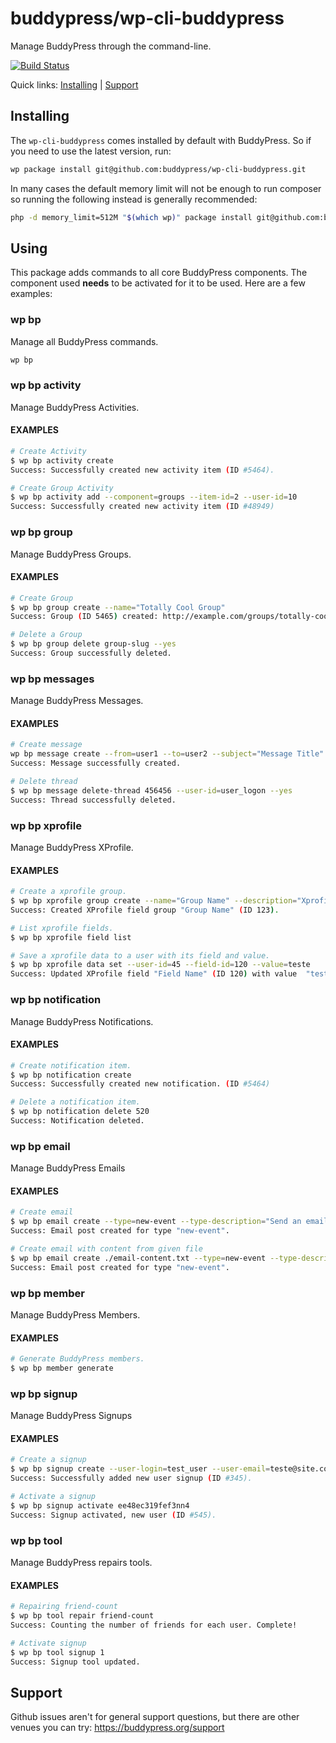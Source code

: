 # buddypress/wp-cli-buddypress

Manage BuddyPress through the command-line.

[![Build Status](https://travis-ci.org/buddypress/wp-cli-buddypress.svg?branch=master)](https://travis-ci.org/buddypress/wp-cli-buddypress)

Quick links: [Installing](#installing) | [Support](#support)

## Installing

The `wp-cli-buddypress` comes installed by default with BuddyPress. So if you need to use the latest version, run:

```bash
wp package install git@github.com:buddypress/wp-cli-buddypress.git
```

In many cases the default memory limit will not be enough to run composer so running the following instead is generally recommended:

```bash
php -d memory_limit=512M "$(which wp)" package install git@github.com:buddypress/wp-cli-buddypress.git
```

## Using

This package adds commands to all core BuddyPress components. The component used **needs** to be activated for it to be used. Here are a few examples:

### wp bp

Manage all BuddyPress commands.

```bash
wp bp
```

### wp bp activity

Manage BuddyPress Activities.

#### **EXAMPLES**

```bash
# Create Activity
$ wp bp activity create
Success: Successfully created new activity item (ID #5464).

# Create Group Activity
$ wp bp activity add --component=groups --item-id=2 --user-id=10
Success: Successfully created new activity item (ID #48949)
```

### wp bp group

Manage BuddyPress Groups.

#### **EXAMPLES**

```bash
# Create Group
$ wp bp group create --name="Totally Cool Group"
Success: Group (ID 5465) created: http://example.com/groups/totally-cool-group/

# Delete a Group
$ wp bp group delete group-slug --yes
Success: Group successfully deleted.
```

### wp bp messages

Manage BuddyPress Messages.

#### **EXAMPLES**

```bash
# Create message
wp bp message create --from=user1 --to=user2 --subject="Message Title" --content="We are ready"
Success: Message successfully created.

# Delete thread
$ wp bp message delete-thread 456456 --user-id=user_logon --yes
Success: Thread successfully deleted.
```

### wp bp xprofile

Manage BuddyPress XProfile.

#### **EXAMPLES**

```bash
# Create a xprofile group.
$ wp bp xprofile group create --name="Group Name" --description="Xprofile Group Description"
Success: Created XProfile field group "Group Name" (ID 123).

# List xprofile fields.
$ wp bp xprofile field list

# Save a xprofile data to a user with its field and value.
$ wp bp xprofile data set --user-id=45 --field-id=120 --value=teste
Success: Updated XProfile field "Field Name" (ID 120) with value  "teste" for user user_login (ID 45).
```

### wp bp notification

Manage BuddyPress Notifications.

#### **EXAMPLES**

```bash
# Create notification item.
$ wp bp notification create
Success: Successfully created new notification. (ID #5464)

# Delete a notification item.
$ wp bp notification delete 520
Success: Notification deleted.
```

### wp bp email

Manage BuddyPress Emails

#### **EXAMPLES**

```bash
# Create email
$ wp bp email create --type=new-event --type-description="Send an email when a new event is created" --subject="[{{{site.name}}}] A new event was created" --content="<a href='{{{some.custom-token-url}}}'></a>A new event</a> was created" --plain-text-content="A new event was created"
Success: Email post created for type "new-event".

# Create email with content from given file
$ wp bp email create ./email-content.txt --type=new-event --type-description="Send an email when a new event is created" --subject="[{{{site.name}}}] A new event was created" --plain-text-content="A new event was created"
Success: Email post created for type "new-event".
```

### wp bp member

Manage BuddyPress Members.

#### **EXAMPLES**

```bash
# Generate BuddyPress members.
$ wp bp member generate
```

### wp bp signup

Manage BuddyPress Signups

#### **EXAMPLES**

```bash
# Create a signup
$ wp bp signup create --user-login=test_user --user-email=teste@site.com
Success: Successfully added new user signup (ID #345).

# Activate a signup
$ wp bp signup activate ee48ec319fef3nn4
Success: Signup activated, new user (ID #545).
```

### wp bp tool

Manage BuddyPress repairs tools.

#### **EXAMPLES**

```bash
# Repairing friend-count
$ wp bp tool repair friend-count
Success: Counting the number of friends for each user. Complete!

# Activate signup
$ wp bp tool signup 1
Success: Signup tool updated.
```

## Support

Github issues aren't for general support questions, but there are other venues you can try: <https://buddypress.org/support>

